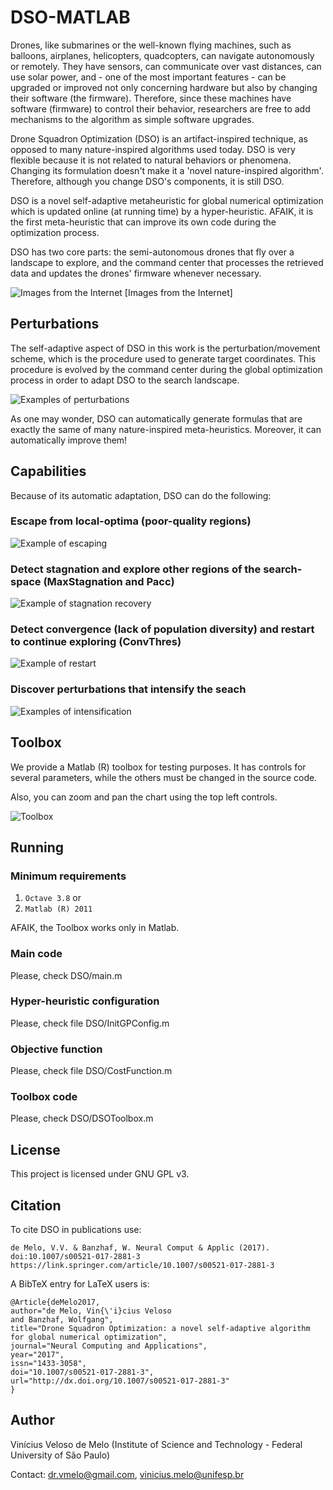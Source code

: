 # DSO-MATLAB

Drones, like submarines or the well-known
flying machines, such as balloons, airplanes, helicopters, quadcopters,
can navigate autonomously or remotely. They have sensors, can communicate
over vast distances, can use solar power, and - one of the most
important features - can be upgraded or improved not only concerning hardware
but also by changing their software (the firmware). Therefore, since
these machines have software (firmware) to control
their behavior, researchers are free to add mechanisms to the algorithm
as simple software upgrades. 

Drone Squadron Optimization (DSO) is an artifact-inspired technique, as opposed
to many nature-inspired algorithms used today. DSO is
very flexible because it is not related to natural behaviors or  phenomena.
Changing its formulation doesn't make it a 'novel nature-inspired algorithm'.
Therefore, although you change DSO's components, it is still DSO.

DSO is a novel self-adaptive
metaheuristic for global numerical optimization which is updated online (at running time)
by a hyper-heuristic. AFAIK, it is the first meta-heuristic that can improve 
its own code during the optimization process.

DSO has two core parts: the semi-autonomous drones that fly over a
landscape to explore, and the command center that processes the retrieved
data and updates the drones' firmware whenever necessary. 

![Images from the Internet](command_center.jpg)
[Images from the Internet]

## Perturbations

The self-adaptive
aspect of DSO in this work is the perturbation/movement scheme, which
is the procedure used to generate target coordinates. This procedure
is evolved by the command center during the global optimization process
in order to adapt DSO to the search landscape. 

![Examples of perturbations](perturbations.jpg)

As one may wonder, DSO can automatically generate formulas that are exactly the same of 
many nature-inspired meta-heuristics. Moreover, it can automatically improve them!

## Capabilities

Because of its automatic adaptation, DSO can do the following:

### Escape from local-optima (poor-quality regions)

![Example of escaping](escaping.jpg)

### Detect stagnation and explore other regions of the search-space (MaxStagnation and Pacc)

![Example of stagnation recovery](stagnation.jpg)

### Detect convergence (lack of population diversity) and restart to continue exploring (ConvThres)

![Example of restart](restart.jpg)

### Discover perturbations that intensify the seach

![Examples of intensification](intensification.jpg)

## Toolbox

We provide a Matlab (R) toolbox for testing purposes. It has controls for several
parameters, while the others must be changed in the source code.

Also, you can zoom and pan the chart using the top left controls.

![Toolbox](Toolbox.jpg)


## Running

### Minimum requirements

1. `Octave 3.8` or
2. `Matlab (R) 2011`

AFAIK, the Toolbox works only in Matlab.

### Main code

Please, check DSO/main.m

### Hyper-heuristic configuration

Please, check file DSO/InitGPConfig.m

### Objective function

Please, check file DSO/CostFunction.m

### Toolbox code

Please, check DSO/DSOToolbox.m

## License

This project is licensed under GNU GPL v3.

## Citation

To cite DSO in publications use:

    de Melo, V.V. & Banzhaf, W. Neural Comput & Applic (2017). doi:10.1007/s00521-017-2881-3
    https://link.springer.com/article/10.1007/s00521-017-2881-3

A BibTeX entry for LaTeX users is:

	@Article{deMelo2017,
	author="de Melo, Vin{\'i}cius Veloso
	and Banzhaf, Wolfgang",
	title="Drone Squadron Optimization: a novel self-adaptive algorithm for global numerical optimization",
	journal="Neural Computing and Applications",
	year="2017",
	issn="1433-3058",
	doi="10.1007/s00521-017-2881-3",
	url="http://dx.doi.org/10.1007/s00521-017-2881-3"
	}

## Author

Vinícius Veloso de Melo (Institute of Science and Technology - Federal University of São Paulo)

Contact: dr.vmelo@gmail.com, vinicius.melo@unifesp.br




